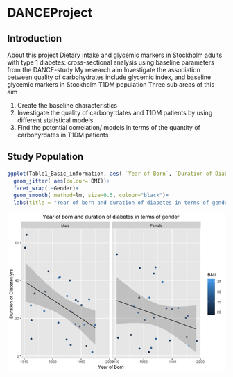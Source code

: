 # DANCEProject
## Introduction

About this project
Dietary intake and glycemic markers in Stockholm adults with type 1 diabetes: cross-sectional analysis using baseline parameters from the DANCE-study
My research aim
Investigate the association between quality of carbohydrates include glycemic index, and baseline glycemic markers in Stockholm T1DM population
Three sub areas of this aim
1. Create the baseline characteristics
2. Investigate the quality of carbohyrdates and T1DM patients by using different statistical models
3. Find the potential correlation/ models in terms of the quantity of carbohyrdates in T1DM patients

## Study Population
```R
ggplot(Table1_Basic_information, aes( `Year of Born`, `Duration of Diabetes/yrs`))+
  geom_jitter( aes(colour= BMI))+
  facet_wrap(.~Gender)+
  geom_smooth( method=lm, size=0.5, colour="black")+
  labs(title = "Year of born and duration of diabetes in terms of gender")
```


![](Image/yearandduration.jpeg)
